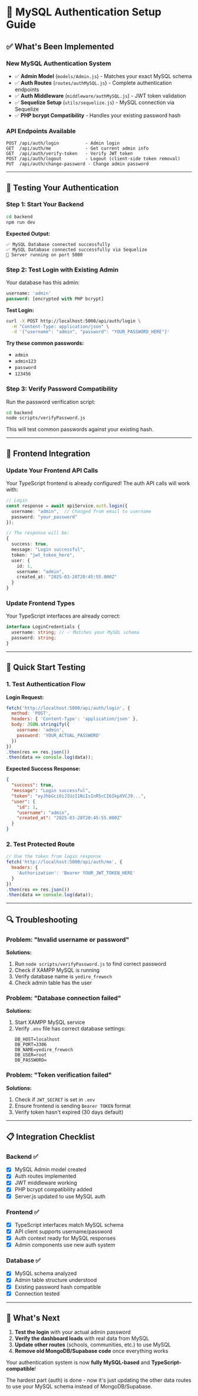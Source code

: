 # 🔐 MySQL Authentication Setup Guide

## ✅ What's Been Implemented

### **New MySQL Authentication System**
- ✅ **Admin Model** (`models/Admin.js`) - Matches your exact MySQL schema
- ✅ **Auth Routes** (`routes/authMySQL.js`) - Complete authentication endpoints
- ✅ **Auth Middleware** (`middleware/authMySQL.js`) - JWT token validation
- ✅ **Sequelize Setup** (`utils/sequelize.js`) - MySQL connection via Sequelize
- ✅ **PHP bcrypt Compatibility** - Handles your existing password hash

### **API Endpoints Available**
```
POST /api/auth/login          - Admin login
GET  /api/auth/me             - Get current admin info
GET  /api/auth/verify-token   - Verify JWT token
POST /api/auth/logout         - Logout (client-side token removal)
PUT  /api/auth/change-password - Change admin password
```

---

## 🧪 Testing Your Authentication

### **Step 1: Start Your Backend**
```bash
cd backend
npm run dev
```

**Expected Output:**
```
✅ MySQL Database connected successfully
✅ MySQL Database connected successfully via Sequelize
🚀 Server running on port 5000
```

### **Step 2: Test Login with Existing Admin**
Your database has this admin:
```sql
username: 'admin'
password: [encrypted with PHP bcrypt]
```

**Test Login:**
```bash
curl -X POST http://localhost:5000/api/auth/login \
  -H "Content-Type: application/json" \
  -d '{"username": "admin", "password": "YOUR_PASSWORD_HERE"}'
```

**Try these common passwords:**
- `admin`
- `admin123` 
- `password`
- `123456`

### **Step 3: Verify Password Compatibility**
Run the password verification script:
```bash
cd backend
node scripts/verifyPassword.js
```

This will test common passwords against your existing hash.

---

## 🔧 Frontend Integration

### **Update Your Frontend API Calls**

Your TypeScript frontend is already configured! The auth API calls will work with:

```typescript
// Login
const response = await apiService.auth.login({
  username: "admin",  // Changed from email to username
  password: "your_password"
});

// The response will be:
{
  success: true,
  message: "Login successful",
  token: "jwt_token_here",
  user: {
    id: 1,
    username: "admin",
    created_at: "2025-03-28T20:45:55.000Z"
  }
}
```

### **Update Frontend Types**
Your TypeScript interfaces are already correct:
```typescript
interface LoginCredentials {
  username: string; // ✅ Matches your MySQL schema
  password: string;
}
```

---

## 🚀 Quick Start Testing

### **1. Test Authentication Flow**

**Login Request:**
```javascript
fetch('http://localhost:5000/api/auth/login', {
  method: 'POST',
  headers: { 'Content-Type': 'application/json' },
  body: JSON.stringify({
    username: 'admin',
    password: 'YOUR_ACTUAL_PASSWORD'
  })
})
.then(res => res.json())
.then(data => console.log(data));
```

**Expected Success Response:**
```json
{
  "success": true,
  "message": "Login successful", 
  "token": "eyJhbGciOiJIUzI1NiIsInR5cCI6IkpXVCJ9...",
  "user": {
    "id": 1,
    "username": "admin",
    "created_at": "2025-03-28T20:45:55.000Z"
  }
}
```

### **2. Test Protected Route**
```javascript
// Use the token from login response
fetch('http://localhost:5000/api/auth/me', {
  headers: {
    'Authorization': 'Bearer YOUR_JWT_TOKEN_HERE'
  }
})
.then(res => res.json())
.then(data => console.log(data));
```

---

## 🔍 Troubleshooting

### **Problem: "Invalid username or password"**
**Solutions:**
1. Run `node scripts/verifyPassword.js` to find correct password
2. Check if XAMPP MySQL is running
3. Verify database name is `yedire_frewoch`
4. Check admin table has the user

### **Problem: "Database connection failed"**
**Solutions:**
1. Start XAMPP MySQL service
2. Verify `.env` file has correct database settings:
   ```env
   DB_HOST=localhost
   DB_PORT=3306
   DB_NAME=yedire_frewoch
   DB_USER=root
   DB_PASSWORD=
   ```

### **Problem: "Token verification failed"**
**Solutions:**
1. Check if `JWT_SECRET` is set in `.env`
2. Ensure frontend is sending `Bearer TOKEN` format
3. Verify token hasn't expired (30 days default)

---

## 📋 Integration Checklist

### **Backend ✅**
- [x] MySQL Admin model created
- [x] Auth routes implemented 
- [x] JWT middleware working
- [x] PHP bcrypt compatibility added
- [x] Server.js updated to use MySQL auth

### **Frontend ✅**
- [x] TypeScript interfaces match MySQL schema
- [x] API client supports username/password
- [x] Auth context ready for MySQL responses
- [x] Admin components use new auth system

### **Database ✅**  
- [x] MySQL schema analyzed
- [x] Admin table structure understood
- [x] Existing password hash compatible
- [x] Connection tested

---

## 🎯 What's Next

1. **Test the login** with your actual admin password
2. **Verify the dashboard loads** with real data from MySQL
3. **Update other routes** (schools, communities, etc.) to use MySQL
4. **Remove old MongoDB/Supabase code** once everything works

Your authentication system is now **fully MySQL-based** and **TypeScript-compatible**! 

The hardest part (auth) is done - now it's just updating the other data routes to use your MySQL schema instead of MongoDB/Supabase.
